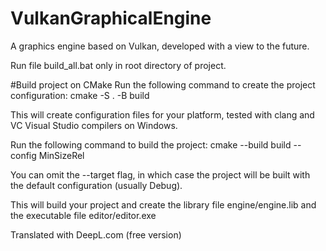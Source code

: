 # VulkanGraphicalEngine
A graphics engine based on Vulkan, developed with a view to the future.

Run file build_all.bat only in root directory of project.

#Build project on CMake
Run the following command to create the project configuration:
cmake -S . -B build

This will create configuration files for your platform, tested with clang and VC Visual Studio compilers on Windows.

Run the following command to build the project:
cmake --build build --config MinSizeRel

You can omit the --target flag, in which case the project will be built with the default configuration (usually Debug).

This will build your project and create the library file engine/engine.lib and the executable file editor/editor.exe

Translated with DeepL.com (free version)
